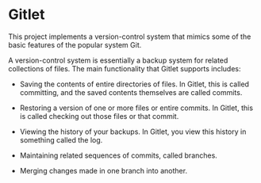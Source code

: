# Gitlet

This project implements a version-control system that mimics some of the basic features of the popular system Git.

A version-control system is essentially a backup system for related collections of files. The main functionality that Gitlet supports includes:

- Saving the contents of entire directories of files. In Gitlet, this is called committing, and the saved contents themselves are called commits.

- Restoring a version of one or more files or entire commits. In Gitlet, this is called checking out those files or that commit.

- Viewing the history of your backups. In Gitlet, you view this history in something called the log.

- Maintaining related sequences of commits, called branches.

- Merging changes made in one branch into another.
